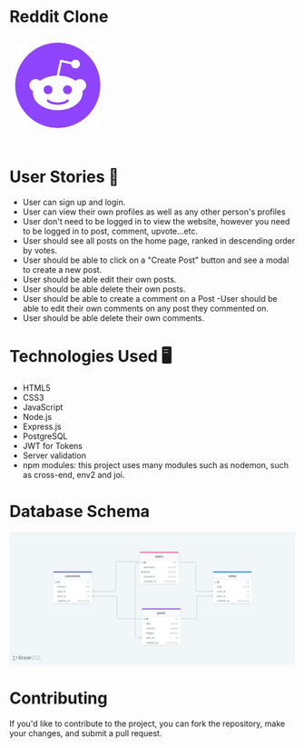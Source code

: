 # Reddit Clone
<img src = './public/assets/images/reddit.png' alt = 'logo' style ="width: 150px; height:150px; margin:10px;" >

</br>
</br>

# User Stories 💭

- User can sign up and login.
- User can view their own profiles as well as any other person's profiles
- User don't need to be logged in to view the website, however you need to be logged in to post, comment, upvote...etc.
- User should see all posts on the home page, ranked in descending order by votes.
- User should be able to click on a "Create Post" button and see a modal to create a new post.
- User should be able edit their own posts.
- User should be able delete their own posts.
- User should be able to create a comment on a Post
-User should be able to edit their own comments on any post they commented on.
- User should be able delete their own comments.

# Technologies Used 🖥️

- HTML5
- CSS3
- JavaScript
- Node.js
- Express.js
- PostgreSQL
- JWT for Tokens
- Server validation
- npm modules: this project uses many modules such as nodemon, such as cross-end, env2 and joi.
# Database Schema
![database schema](/public/assets/images/reddit-schema.png)

# Contributing
If you'd like to contribute to the project, you can fork the repository, make your changes, and submit a pull request.